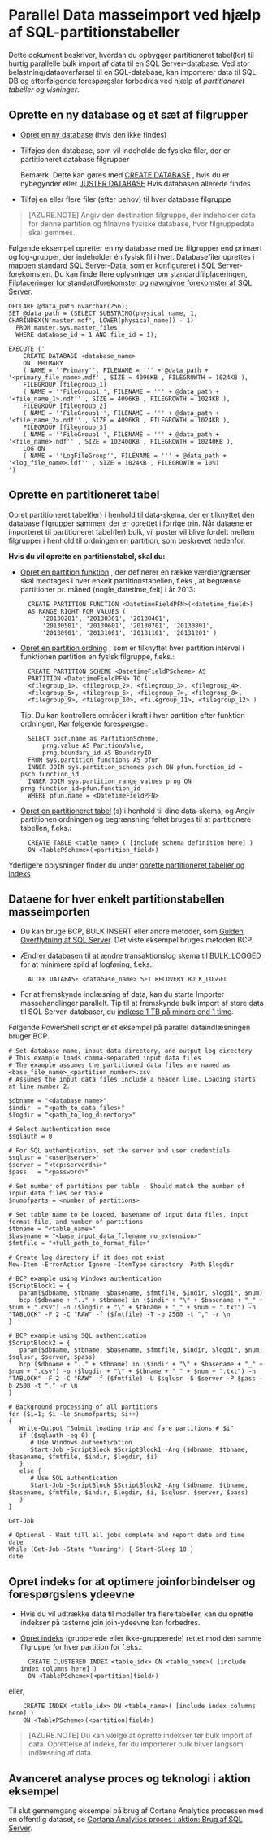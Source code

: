 <properties 
    pageTitle="Parallelle masseimport Data ved hjælp af SQL-partitionstabeller | Microsoft Azure" 
    description="Parallel Data masseimport ved hjælp af SQL-partitionstabeller" 
    services="machine-learning" 
    documentationCenter="" 
    authors="bradsev"
    manager="jhubbard" 
    editor="cgronlun" />

<tags 
    ms.service="machine-learning" 
    ms.workload="data-services" 
    ms.tgt_pltfrm="na" 
    ms.devlang="na" 
    ms.topic="article" 
    ms.date="09/19/2016" 
    ms.author="bradsev" /> 

# <a name="parallel-bulk-data-import-using-sql-partition-tables"></a>Parallel Data masseimport ved hjælp af SQL-partitionstabeller

Dette dokument beskriver, hvordan du opbygger partitioneret tabel(ler) til hurtig parallelle bulk import af data til en SQL Server-database. Ved stor belastning/dataoverførsel til en SQL-database, kan importerer data til SQL-DB og efterfølgende forespørgsler forbedres ved hjælp af _partitioneret tabeller og visninger_. 


## <a name="create-a-new-database-and-a-set-of-filegroups"></a>Oprette en ny database og et sæt af filgrupper

- [Opret en ny database](https://technet.microsoft.com/library/ms176061.aspx) (hvis den ikke findes)
- Tilføjes den database, som vil indeholde de fysiske filer, der er partitioneret database filgrupper

  Bemærk: Dette kan gøres med [CREATE DATABASE](https://technet.microsoft.com/library/ms176061.aspx) , hvis du er nybegynder eller [JUSTER DATABASE](https://msdn.microsoft.com/library/bb522682.aspx) Hvis databasen allerede findes

- Tilføj en eller flere filer (efter behov) til hver database filgruppe

 > [AZURE.NOTE] Angiv den destination filgruppe, der indeholder data for denne partition og filnavne fysiske database, hvor filgruppedata skal gemmes.
 
Følgende eksempel opretter en ny database med tre filgrupper end primært og log-grupper, der indeholder én fysisk fil i hver. Databasefiler oprettes i mappen standard SQL Server-Data, som er konfigureret i SQL Server-forekomsten. Du kan finde flere oplysninger om standardfilplaceringen, [Filplaceringer for standardforekomster og navngivne forekomster af SQL Server](https://msdn.microsoft.com/library/ms143547.aspx).

    DECLARE @data_path nvarchar(256);
    SET @data_path = (SELECT SUBSTRING(physical_name, 1, CHARINDEX(N'master.mdf', LOWER(physical_name)) - 1)
      FROM master.sys.master_files
      WHERE database_id = 1 AND file_id = 1);
    
    EXECUTE ('
        CREATE DATABASE <database_name>
        ON  PRIMARY 
        ( NAME = ''Primary'', FILENAME = ''' + @data_path + '<primary_file_name>.mdf'', SIZE = 4096KB , FILEGROWTH = 1024KB ), 
        FILEGROUP [filegroup_1] 
        ( NAME = ''FileGroup1'', FILENAME = ''' + @data_path + '<file_name_1>.ndf'' , SIZE = 4096KB , FILEGROWTH = 1024KB ), 
        FILEGROUP [filegroup_2] 
        ( NAME = ''FileGroup1'', FILENAME = ''' + @data_path + '<file_name_2>.ndf'' , SIZE = 4096KB , FILEGROWTH = 1024KB ), 
        FILEGROUP [filegroup_3] 
        ( NAME = ''FileGroup1'', FILENAME = ''' + @data_path + '<file_name>.ndf'' , SIZE = 102400KB , FILEGROWTH = 10240KB ), 
        LOG ON 
        ( NAME = ''LogFileGroup'', FILENAME = ''' + @data_path + '<log_file_name>.ldf'' , SIZE = 1024KB , FILEGROWTH = 10%)
    ')
    
## <a name="create-a-partitioned-table"></a>Oprette en partitioneret tabel

Opret partitioneret tabel(ler) i henhold til data-skema, der er tilknyttet den database filgrupper sammen, der er oprettet i forrige trin. Når dataene er importeret til partitioneret tabel(ler) bulk, vil poster vil blive fordelt mellem filgrupper i henhold til ordningen en partition, som beskrevet nedenfor.

**Hvis du vil oprette en partitionstabel, skal du:**

- [Opret en partition funktion](https://msdn.microsoft.com/library/ms187802.aspx) , der definerer en række værdier/grænser skal medtages i hver enkelt partitionstabellen, f.eks., at begrænse partitioner pr. måned (nogle\_datetime\_felt) i år 2013:

        CREATE PARTITION FUNCTION <DatetimeFieldPFN>(<datetime_field>)  
        AS RANGE RIGHT FOR VALUES (
            '20130201', '20130301', '20130401',
            '20130501', '20130601', '20130701', '20130801',
            '20130901', '20131001', '20131101', '20131201' )

- [Opret en partition ordning](https://msdn.microsoft.com/library/ms179854.aspx) , som er tilknyttet hver partition interval i funktionen partition en fysisk filgruppe, f.eks.:

        CREATE PARTITION SCHEME <DatetimeFieldPScheme> AS  
        PARTITION <DatetimeFieldPFN> TO (
        <filegroup_1>, <filegroup_2>, <filegroup_3>, <filegroup_4>,
        <filegroup_5>, <filegroup_6>, <filegroup_7>, <filegroup_8>,
        <filegroup_9>, <filegroup_10>, <filegroup_11>, <filegroup_12> )

  Tip: Du kan kontrollere områder i kraft i hver partition efter funktion ordningen, Kør følgende forespørgsel:

        SELECT psch.name as PartitionScheme,
            prng.value AS ParitionValue,
            prng.boundary_id AS BoundaryID
        FROM sys.partition_functions AS pfun
        INNER JOIN sys.partition_schemes psch ON pfun.function_id = psch.function_id
        INNER JOIN sys.partition_range_values prng ON prng.function_id=pfun.function_id
        WHERE pfun.name = <DatetimeFieldPFN>

- [Opret en partitioneret tabel](https://msdn.microsoft.com/library/ms174979.aspx) (s) i henhold til dine data-skema, og Angiv partitionen ordningen og begrænsning feltet bruges til at partitionere tabellen, f.eks.:

        CREATE TABLE <table_name> ( [include schema definition here] )
        ON <TablePScheme>(<partition_field>)

Yderligere oplysninger finder du under [oprette partitioneret tabeller og indeks](https://msdn.microsoft.com/library/ms188730.aspx).


## <a name="bulk-import-the-data-for-each-individual-partition-table"></a>Dataene for hver enkelt partitionstabellen masseimporten

- Du kan bruge BCP, BULK INSERT eller andre metoder, som [Guiden Overflytning af SQL Server](http://sqlazuremw.codeplex.com/). Det viste eksempel bruges metoden BCP.

- [Ændrer databasen](https://msdn.microsoft.com/library/bb522682.aspx) til at ændre transaktionslog skema til BULK_LOGGED for at minimere spild af logføring, f.eks.:

        ALTER DATABASE <database_name> SET RECOVERY BULK_LOGGED

- For at fremskynde indlæsning af data, kan du starte Importer massehandlinger parallelt. Tip til at fremskynde bulk import af store data til SQL Server-databaser, du [indlæse 1 TB på mindre end 1 time](http://blogs.msdn.com/b/sqlcat/archive/2006/05/19/602142.aspx).

Følgende PowerShell script er et eksempel på parallel dataindlæsningen bruger BCP.

    # Set database name, input data directory, and output log directory
    # This example loads comma-separated input data files
    # The example assumes the partitioned data files are named as <base_file_name>_<partition_number>.csv
    # Assumes the input data files include a header line. Loading starts at line number 2.

    $dbname = "<database_name>"
    $indir  = "<path_to_data_files>"
    $logdir = "<path_to_log_directory>"

    # Select authentication mode
    $sqlauth = 0
    
    # For SQL authentication, set the server and user credentials
    $sqlusr = "<user@server>"
    $server = "<tcp:serverdns>"
    $pass   = "<password>"

    # Set number of partitions per table - Should match the number of input data files per table
    $numofparts = <number_of_partitions>
       
    # Set table name to be loaded, basename of input data files, input format file, and number of partitions
    $tbname = "<table_name>"
    $basename = "<base_input_data_filename_no_extension>"
    $fmtfile = "<full_path_to_format_file>"
   
    # Create log directory if it does not exist
    New-Item -ErrorAction Ignore -ItemType directory -Path $logdir
      
    # BCP example using Windows authentication
    $ScriptBlock1 = {
       param($dbname, $tbname, $basename, $fmtfile, $indir, $logdir, $num)
       bcp ($dbname + ".." + $tbname) in ($indir + "\" + $basename + "_" + $num + ".csv") -o ($logdir + "\" + $tbname + "_" + $num + ".txt") -h "TABLOCK" -F 2 -C "RAW" -f ($fmtfile) -T -b 2500 -t "," -r \n
    }
    
    # BCP example using SQL authentication
    $ScriptBlock2 = {
       param($dbname, $tbname, $basename, $fmtfile, $indir, $logdir, $num, $sqlusr, $server, $pass)
       bcp ($dbname + ".." + $tbname) in ($indir + "\" + $basename + "_" + $num + ".csv") -o ($logdir + "\" + $tbname + "_" + $num + ".txt") -h "TABLOCK" -F 2 -C "RAW" -f ($fmtfile) -U $sqlusr -S $server -P $pass -b 2500 -t "," -r \n
    }
    
    # Background processing of all partitions
    for ($i=1; $i -le $numofparts; $i++)
    {
       Write-Output "Submit loading trip and fare partitions # $i"
       if ($sqlauth -eq 0) {
          # Use Windows authentication
          Start-Job -ScriptBlock $ScriptBlock1 -Arg ($dbname, $tbname, $basename, $fmtfile, $indir, $logdir, $i)
       } 
       else {
          # Use SQL authentication
          Start-Job -ScriptBlock $ScriptBlock2 -Arg ($dbname, $tbname, $basename, $fmtfile, $indir, $logdir, $i, $sqlusr, $server, $pass)
       }
    }
    
    Get-Job
    
    # Optional - Wait till all jobs complete and report date and time
    date
    While (Get-Job -State "Running") { Start-Sleep 10 }
    date


## <a name="create-indexes-to-optimize-joins-and-query-performance"></a>Opret indeks for at optimere joinforbindelser og forespørgslens ydeevne

- Hvis du vil udtrække data til modeller fra flere tabeller, kan du oprette indekser på tasterne join join-ydeevne kan forbedres.

- [Opret indeks](https://technet.microsoft.com/library/ms188783.aspx) (grupperede eller ikke-grupperede) rettet mod den samme filgruppe for hver partition for f.eks.:

        CREATE CLUSTERED INDEX <table_idx> ON <table_name>( [include index columns here] )
        ON <TablePScheme>(<partition)field>)
eller,

        CREATE INDEX <table_idx> ON <table_name>( [include index columns here] )
        ON <TablePScheme>(<partition)field>)

 > [AZURE.NOTE] Du kan vælge at oprette indekser før bulk import af data. Oprettelse af indeks, før du importerer bulk bliver langsom indlæsning af data.


## <a name="advanced-analytics-process-and-technology-in-action-example"></a>Avanceret analyse proces og teknologi i aktion eksempel

Til slut gennemgang eksempel på brug af Cortana Analytics processen med en offentlig dataset, se [Cortana Analytics proces i aktion: Brug af SQL Server](machine-learning-data-science-process-sql-walkthrough.md).
 
